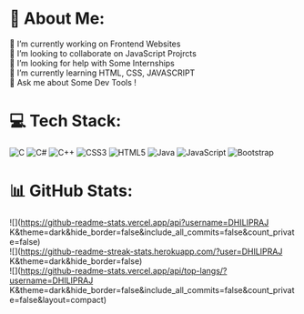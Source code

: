 # 💫 About Me:
🔭 I’m currently working on Frontend Websites<br>👯 I’m looking to collaborate on JavaScript Projrcts<br>🤝 I’m looking for help with Some Internships<br>🌱 I’m currently learning HTML, CSS, JAVASCRIPT<br>💬 Ask me about Some Dev Tools !<br>


# 💻 Tech Stack:
![C](https://img.shields.io/badge/c-%2300599C.svg?style=for-the-badge&logo=c&logoColor=white) ![C#](https://img.shields.io/badge/c%23-%23239120.svg?style=for-the-badge&logo=c-sharp&logoColor=white) ![C++](https://img.shields.io/badge/c++-%2300599C.svg?style=for-the-badge&logo=c%2B%2B&logoColor=white) ![CSS3](https://img.shields.io/badge/css3-%231572B6.svg?style=for-the-badge&logo=css3&logoColor=white) ![HTML5](https://img.shields.io/badge/html5-%23E34F26.svg?style=for-the-badge&logo=html5&logoColor=white) ![Java](https://img.shields.io/badge/java-%23ED8B00.svg?style=for-the-badge&logo=java&logoColor=white) ![JavaScript](https://img.shields.io/badge/javascript-%23323330.svg?style=for-the-badge&logo=javascript&logoColor=%23F7DF1E) ![Bootstrap](https://img.shields.io/badge/bootstrap-%23563D7C.svg?style=for-the-badge&logo=bootstrap&logoColor=white)
# 📊 GitHub Stats:
![](https://github-readme-stats.vercel.app/api?username=DHILIPRAJ K&theme=dark&hide_border=false&include_all_commits=false&count_private=false)<br/>
![](https://github-readme-streak-stats.herokuapp.com/?user=DHILIPRAJ K&theme=dark&hide_border=false)<br/>
![](https://github-readme-stats.vercel.app/api/top-langs/?username=DHILIPRAJ K&theme=dark&hide_border=false&include_all_commits=false&count_private=false&layout=compact)


